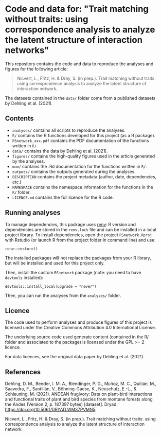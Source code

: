 # Code and data for: "Trait matching without traits: using correspondence analysis to analyze the latent structure of interaction networks"

This repository contains the code and data to reproduce the analyses and figures for the following article:

> Nicvert, L., Fritz, H. & Dray, S. (in prep.). Trait matching without traits: using correspondence analysis to analyze the latent structure of interaction network.

The datasets contained in the `data/` folder come from a published datasets by Dehling et al. (2021).


## Contents

-   `analyses/` contains all scripts to reproduce the analyses.
-   `R/` contains the R functions developed for this project (as a R package).
-   `RSnetwork_xxx.pdf` contains the PDF documentation of the functions written in `R/`.
-   `data/` contains the data by Dehling et al. (2021).
-   `figures/` contains the high-quality figures used in the article generated by the analyses.
-   `man/` contains the .Rd documentation for the functions written in `R/`.
-   `outputs/` contains the outputs generated during the analyses.
-   `DESCRIPTION` contains the project metadata (author, date, dependencies, etc.)
-   `NAMESPACE` contains the namespace information for the functions in the `R/` folder.
-   `LICENCE.md` contains the full licence for the R code.

## Running analyses

To manage dependencies, this package uses [renv](https://rstudio.github.io/renv/index.html): R version and dependencies are stored in the `renv.lock` file and can be installed in a local project library.
To install dependencies, open the project `RSnetwork.Rproj` with Rstudio (or launch R from the project folder in command line) and use:
```{r}
renv::restore()
```
The installed packages will not replace the packages from your R library, but will be installed and used for this project only.

Then, install the custom `RSnetwork` package (note: you need to have `devtools` installed):
```{r}
devtools::install_local(upgrade = "never")
```

Then, you can run the analyses from the `analyses/` folder.

## Licence

The code used to perform analyses and produce figures of this project is licensed under the Creative Commons Attribution 4.0 International License.

The underlying source code used generate content (contained in the R/ folder and associated to the package) is licensed under the GPL >= 2 licence.

For data licences, see the original data paper by Dehling et al. (2021).

## References

Dehling, D. M., Bender, I. M. A., Blendinger, P. G., Muñoz, M. C., Quitián, M., Saavedra, F., Santillán, V., Böhning-Gaese, K., Neuschulz, E.-L., & Schleuning, M. (2021). ANDEAN frugivory: Data on plant-bird interactions and functional traits of plant and bird species from montane forests along the Andes (Version 2, p. 187397 bytes) [dataset]. Dryad. https://doi.org/10.5061/DRYAD.WM37PVMN5

Nicvert, L., Fritz, H. & Dray, S. (in prep.). Trait matching without traits: using correspondence analysis to analyze the latent structure of interaction network.
